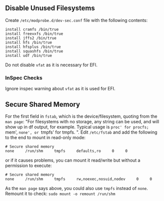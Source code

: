 ## Disable Unused Filesystems
Create `/etc/modprobe.d/dev-sec.conf` file with the following contents:
```
install cramfs /bin/true
install freevxfs /bin/true
install jffs2 /bin/true
install hfs /bin/true
install hfsplus /bin/true
install squashfs /bin/true
install udf /bin/true
```
Do not disable `vfat` as it is necessary for EFI.

### InSpec Checks
Ignore inspec warning about `vfat` as it is used for EFI.

## Secure Shared Memory
For the first field in `fstab`, which is the device/filesystem, quoting from the `man page`:
"For filesystems with no storage, any string can be used, and  will  show  up  in df  output, for example. Typical usage is `proc' for procfs; `mem', `none', or `tmpfs' for tmpfs. ".
Edit `/etc/fstab` and add the following to the end to mount in read-only mode:
```
# Secure shared memory
none     /run/shm     tmpfs     defaults,ro     0     0
```
or if it causes problems, you can mount it read/write but without a permission to execute:
```
# Secure shared memory
none     /run/shm     tmpfs     rw,noexec,nosuid,nodev     0     0
```
As the `man page` says above, you could also use `tmpfs` instead of `none`.
Remount it to check:
`sudo mount -o remount /run/shm`
